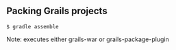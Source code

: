 ## Packing Grails projects

```
$ gradle assemble
```

Note:
executes either grails-war or grails-package-plugin
